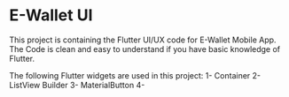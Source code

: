 
# E-Wallet UI
This project is containing the Flutter UI/UX code for E-Wallet Mobile App. The Code is clean and easy to understand if
you have basic knowledge of Flutter.

The following Flutter widgets are used in this project:
1- Container
2- ListView Builder
3- MaterialButton
4-